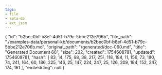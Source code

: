 ```yaml
---
tags:
- file
- kota-db
- ext_json
---
```

{
  "id": "b2bec0bf-b8ef-4d51-b79c-5bbe212e706b",
  "file_path": "./examples-data/personal-kb/documents/b2bec0bf-b8ef-4d51-b79c-5bbe212e706b.md",
  "original_path": "/generated/doc-060.md",
  "title": "Generated Document 60",
  "size": 202,
  "created": 1754608781,
  "updated": 1754608781,
  "hash": [
    83,
    14,
    175,
    68,
    38,
    217,
    251,
    118,
    184,
    11,
    156,
    73,
    180,
    74,
    241,
    164,
    60,
    186,
    225,
    146,
    25,
    147,
    224,
    247,
    25,
    126,
    209,
    184,
    152,
    247,
    174,
    161
  ],
  "embedding": null
}